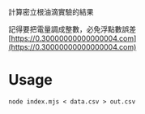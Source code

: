 計算密立根油滴實驗的結果

記得要把電量調成整數，必免浮點數誤差 [https://0.30000000000000004.com](https://0.30000000000000004.com)
# Usage
```
node index.mjs < data.csv > out.csv
```
